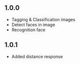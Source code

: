 ## 1.0.0

* Tagging & Classification images
* Detect faces in image
* Recognition face


## 1.0.1

* Added distance response
